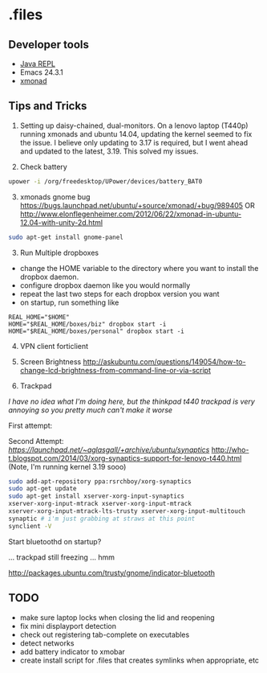 # .files

## Developer tools

- [Java REPL](http://www.javarepl.com/console.html)
- Emacs 24.3.1
- [xmonad](http://xmonad.org/documentation.html)

## Tips and Tricks

1) Setting up daisy-chained, dual-monitors.
On a lenovo laptop (T440p) running xmonads and ubuntu 14.04, updating
the kernel seemed to fix the issue.  I believe only updating to 3.17
is required, but I went ahead and updated to the latest, 3.19.  This solved my issues.

2) Check battery

``` sh
upower -i /org/freedesktop/UPower/devices/battery_BAT0
```

3) xmonads gnome bug
https://bugs.launchpad.net/ubuntu/+source/xmonad/+bug/989405
OR http://www.elonflegenheimer.com/2012/06/22/xmonad-in-ubuntu-12.04-with-unity-2d.html
```sh
sudo apt-get install gnome-panel 
```

3) Run Multiple dropboxes

- change the HOME variable to the directory where you want to install
  the dropbox daemon.
- configure dropbox daemon like you would normally
- repeat the last two steps for each dropbox version you want
- on startup, run something like

```
REAL_HOME="$HOME"
HOME="$REAL_HOME/boxes/biz" dropbox start -i
HOME="$REAL_HOME/boxes/personal" dropbox start -i
```

4) VPN client
forticlient

5) Screen Brightness
http://askubuntu.com/questions/149054/how-to-change-lcd-brightness-from-command-line-or-via-script

6) Trackpad

_I have no idea what I'm doing here, but the thinkpad t440 trackpad is very
annoying so you pretty much can't make it worse_

First attempt:
<!-- http://yarenty.blogspot.com/2014/08/how-to-fix-macbook-pro-touchpad-on.html -->
<!-- https://github.com/ScottGarman/thinkpad_t440s -->

<!-- ``` sh -->
<!-- sudo apt-get install -y xserver-xorg-input-mtrack dconf-editor -->
<!-- ``` -->

Second Attempt:
*https://launchpad.net/~aglasgall/+archive/ubuntu/synaptics*
http://who-t.blogspot.com/2014/03/xorg-synaptics-support-for-lenovo-t440.html
(Note, I'm running kernel 3.19 sooo)

``` sh
sudo add-apt-repository ppa:rsrchboy/xorg-synaptics
sudo apt-get update
sudo apt-get install xserver-xorg-input-synaptics
xserver-xorg-input-mtrack xserver-xorg-input-mtrack
xserver-xorg-input-mtrack-lts-trusty xserver-xorg-input-multitouch
synaptic # i'm just grabbing at straws at this point
synclient -V
```
Start bluetoothd on startup?

... trackpad still freezing ... hmm

http://packages.ubuntu.com/trusty/gnome/indicator-bluetooth


## TODO
- make sure laptop locks when closing the lid and reopening
- fix mini displayport detection
- check out registering tab-complete on executables
- detect networks
- add battery indicator to xmobar
- create install script for .files that creates symlinks when
  appropriate, etc
